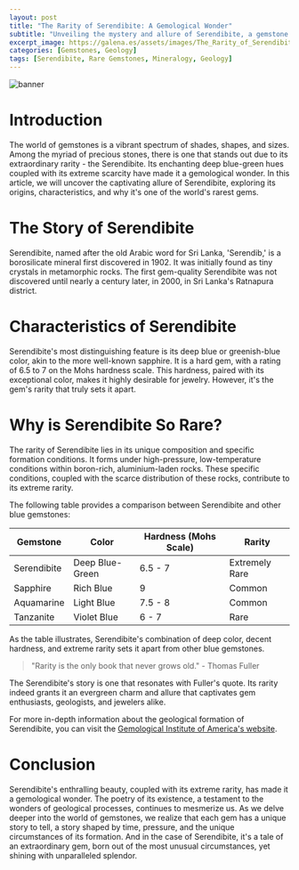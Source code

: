 ```yaml
---
layout: post
title: "The Rarity of Serendibite: A Gemological Wonder"
subtitle: "Unveiling the mystery and allure of Serendibite, a gemstone known for its extreme rarity and enchanting beauty."
excerpt_image: https://galena.es/assets/images/The_Rarity_of_Serendibite.png
categories: [Gemstones, Geology]
tags: [Serendibite, Rare Gemstones, Mineralogy, Geology]
---
```


![banner](https://galena.es/assets/images/The_Rarity_of_Serendibite.png "A close-up of a sparkling Serendibite gemstone, showcasing its unique deep blue-green hue and intricate facets, highlighting its rarity among gemstones.")

# Introduction
The world of gemstones is a vibrant spectrum of shades, shapes, and sizes. Among the myriad of precious stones, there is one that stands out due to its extraordinary rarity - the Serendibite. Its enchanting deep blue-green hues coupled with its extreme scarcity have made it a gemological wonder. In this article, we will uncover the captivating allure of Serendibite, exploring its origins, characteristics, and why it's one of the world's rarest gems.

# The Story of Serendibite
Serendibite, named after the old Arabic word for Sri Lanka, 'Serendib,' is a borosilicate mineral first discovered in 1902. It was initially found as tiny crystals in metamorphic rocks. The first gem-quality Serendibite was not discovered until nearly a century later, in 2000, in Sri Lanka's Ratnapura district. 

# Characteristics of Serendibite
Serendibite's most distinguishing feature is its deep blue or greenish-blue color, akin to the more well-known sapphire. It is a hard gem, with a rating of 6.5 to 7 on the Mohs hardness scale. This hardness, paired with its exceptional color, makes it highly desirable for jewelry. However, it's the gem's rarity that truly sets it apart.

# Why is Serendibite So Rare?
The rarity of Serendibite lies in its unique composition and specific formation conditions. It forms under high-pressure, low-temperature conditions within boron-rich, aluminium-laden rocks. These specific conditions, coupled with the scarce distribution of these rocks, contribute to its extreme rarity.

The following table provides a comparison between Serendibite and other blue gemstones:

| Gemstone | Color | Hardness (Mohs Scale) | Rarity |
|----------|-------|-----------------------|--------|
| Serendibite | Deep Blue-Green | 6.5 - 7 | Extremely Rare |
| Sapphire | Rich Blue | 9 | Common |
| Aquamarine | Light Blue | 7.5 - 8 | Common |
| Tanzanite | Violet Blue | 6 - 7 | Rare |

As the table illustrates, Serendibite's combination of deep color, decent hardness, and extreme rarity sets it apart from other blue gemstones.

> "Rarity is the only book that never grows old." - Thomas Fuller

The Serendibite's story is one that resonates with Fuller's quote. Its rarity indeed grants it an evergreen charm and allure that captivates gem enthusiasts, geologists, and jewelers alike.

For more in-depth information about the geological formation of Serendibite, you can visit the [Gemological Institute of America's website](https://www.gia.edu/gems-gemology/spring-2000-serendibite-sri-lanka).

# Conclusion
Serendibite's enthralling beauty, coupled with its extreme rarity, has made it a gemological wonder. The poetry of its existence, a testament to the wonders of geological processes, continues to mesmerize us. As we delve deeper into the world of gemstones, we realize that each gem has a unique story to tell, a story shaped by time, pressure, and the unique circumstances of its formation. And in the case of Serendibite, it's a tale of an extraordinary gem, born out of the most unusual circumstances, yet shining with unparalleled splendor.